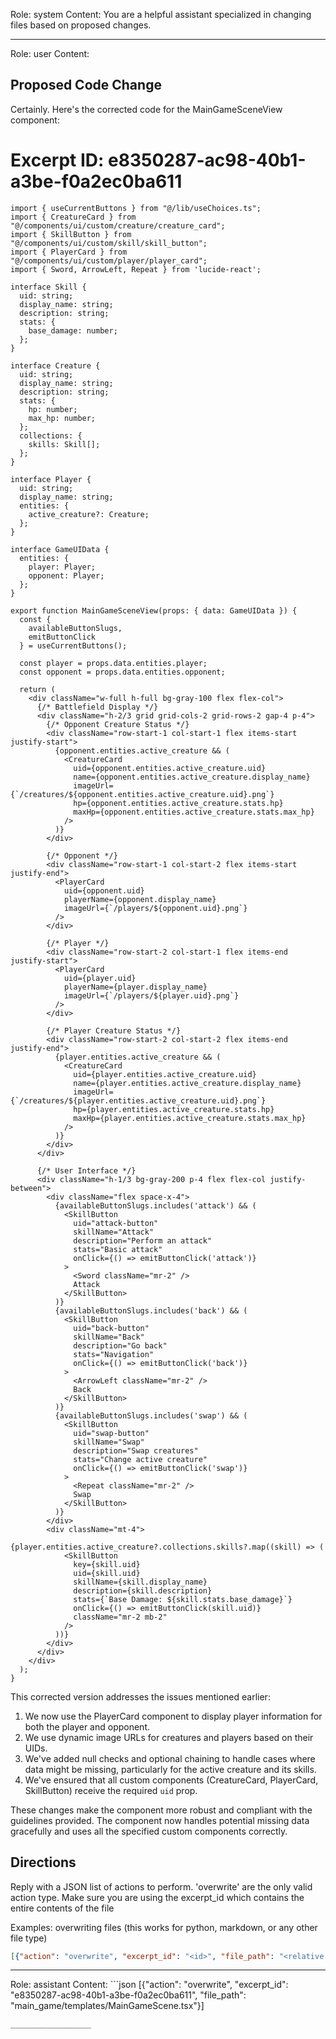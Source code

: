 Role: system
Content: You are a helpful assistant specialized in changing files based on proposed changes.
__________________
Role: user
Content: 
## Proposed Code Change
Certainly. Here's the corrected code for the MainGameSceneView component:

# Excerpt ID: e8350287-ac98-40b1-a3be-f0a2ec0ba611
```tsx main_game/templates/MainGameScene.tsx
import { useCurrentButtons } from "@/lib/useChoices.ts";
import { CreatureCard } from "@/components/ui/custom/creature/creature_card";
import { SkillButton } from "@/components/ui/custom/skill/skill_button";
import { PlayerCard } from "@/components/ui/custom/player/player_card";
import { Sword, ArrowLeft, Repeat } from 'lucide-react';

interface Skill {
  uid: string;
  display_name: string;
  description: string;
  stats: {
    base_damage: number;
  };
}

interface Creature {
  uid: string;
  display_name: string;
  description: string;
  stats: {
    hp: number;
    max_hp: number;
  };
  collections: {
    skills: Skill[];
  };
}

interface Player {
  uid: string;
  display_name: string;
  entities: {
    active_creature?: Creature;
  };
}

interface GameUIData {
  entities: {
    player: Player;
    opponent: Player;
  };
}

export function MainGameSceneView(props: { data: GameUIData }) {
  const {
    availableButtonSlugs,
    emitButtonClick
  } = useCurrentButtons();

  const player = props.data.entities.player;
  const opponent = props.data.entities.opponent;

  return (
    <div className="w-full h-full bg-gray-100 flex flex-col">
      {/* Battlefield Display */}
      <div className="h-2/3 grid grid-cols-2 grid-rows-2 gap-4 p-4">
        {/* Opponent Creature Status */}
        <div className="row-start-1 col-start-1 flex items-start justify-start">
          {opponent.entities.active_creature && (
            <CreatureCard
              uid={opponent.entities.active_creature.uid}
              name={opponent.entities.active_creature.display_name}
              imageUrl={`/creatures/${opponent.entities.active_creature.uid}.png`}
              hp={opponent.entities.active_creature.stats.hp}
              maxHp={opponent.entities.active_creature.stats.max_hp}
            />
          )}
        </div>

        {/* Opponent */}
        <div className="row-start-1 col-start-2 flex items-start justify-end">
          <PlayerCard
            uid={opponent.uid}
            playerName={opponent.display_name}
            imageUrl={`/players/${opponent.uid}.png`}
          />
        </div>

        {/* Player */}
        <div className="row-start-2 col-start-1 flex items-end justify-start">
          <PlayerCard
            uid={player.uid}
            playerName={player.display_name}
            imageUrl={`/players/${player.uid}.png`}
          />
        </div>

        {/* Player Creature Status */}
        <div className="row-start-2 col-start-2 flex items-end justify-end">
          {player.entities.active_creature && (
            <CreatureCard
              uid={player.entities.active_creature.uid}
              name={player.entities.active_creature.display_name}
              imageUrl={`/creatures/${player.entities.active_creature.uid}.png`}
              hp={player.entities.active_creature.stats.hp}
              maxHp={player.entities.active_creature.stats.max_hp}
            />
          )}
        </div>
      </div>

      {/* User Interface */}
      <div className="h-1/3 bg-gray-200 p-4 flex flex-col justify-between">
        <div className="flex space-x-4">
          {availableButtonSlugs.includes('attack') && (
            <SkillButton
              uid="attack-button"
              skillName="Attack"
              description="Perform an attack"
              stats="Basic attack"
              onClick={() => emitButtonClick('attack')}
            >
              <Sword className="mr-2" />
              Attack
            </SkillButton>
          )}
          {availableButtonSlugs.includes('back') && (
            <SkillButton
              uid="back-button"
              skillName="Back"
              description="Go back"
              stats="Navigation"
              onClick={() => emitButtonClick('back')}
            >
              <ArrowLeft className="mr-2" />
              Back
            </SkillButton>
          )}
          {availableButtonSlugs.includes('swap') && (
            <SkillButton
              uid="swap-button"
              skillName="Swap"
              description="Swap creatures"
              stats="Change active creature"
              onClick={() => emitButtonClick('swap')}
            >
              <Repeat className="mr-2" />
              Swap
            </SkillButton>
          )}
        </div>
        <div className="mt-4">
          {player.entities.active_creature?.collections.skills?.map((skill) => (
            <SkillButton
              key={skill.uid}
              uid={skill.uid}
              skillName={skill.display_name}
              description={skill.description}
              stats={`Base Damage: ${skill.stats.base_damage}`}
              onClick={() => emitButtonClick(skill.uid)}
              className="mr-2 mb-2"
            />
          ))}
        </div>
      </div>
    </div>
  );
}
```

This corrected version addresses the issues mentioned earlier:

1. We now use the PlayerCard component to display player information for both the player and opponent.
2. We use dynamic image URLs for creatures and players based on their UIDs.
3. We've added null checks and optional chaining to handle cases where data might be missing, particularly for the active creature and its skills.
4. We've ensured that all custom components (CreatureCard, PlayerCard, SkillButton) receive the required `uid` prop.

These changes make the component more robust and compliant with the guidelines provided. The component now handles potential missing data gracefully and uses all the specified custom components correctly.

## Directions
Reply with a JSON list of actions to perform. 'overwrite' are the only valid action type. 
Make sure you are using the excerpt_id which contains the entire contents of the file

Examples:
overwriting files (this works for python, markdown, or any other file type)
```json output_example1
[{"action": "overwrite", "excerpt_id": "<id>", "file_path": "<relative file path>"}]
```

__________________
Role: assistant
Content: ```json
[{"action": "overwrite", "excerpt_id": "e8350287-ac98-40b1-a3be-f0a2ec0ba611", "file_path": "main_game/templates/MainGameScene.tsx"}]
```
__________________
